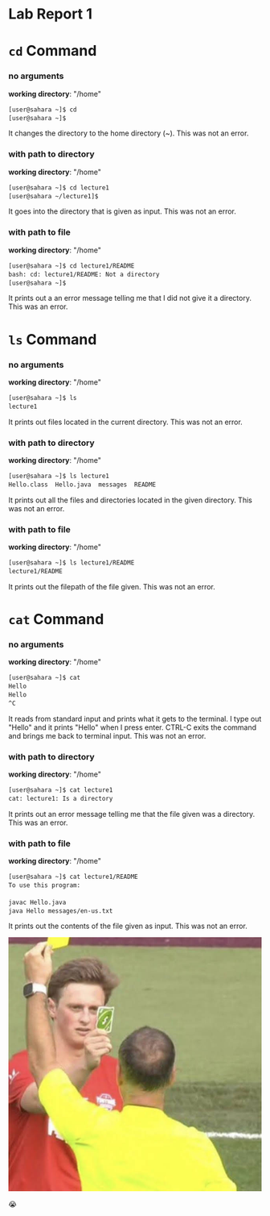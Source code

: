 # Lab Report 1

# `cd` Command
### no arguments
**working directory**: "/home"
```bash
[user@sahara ~]$ cd
[user@sahara ~]$
```
It changes the directory to the home directory (~).
This was not an error.
### with path to directory
**working directory**: "/home"
```bash
[user@sahara ~]$ cd lecture1
[user@sahara ~/lecture1]$ 
```
It goes into the directory that is given as input.
This was not an error.
### with path to file
**working directory**: "/home"
```bash
[user@sahara ~]$ cd lecture1/README
bash: cd: lecture1/README: Not a directory
[user@sahara ~]$ 
```
It prints out a an error message telling me that I did not give it a directory.
This was an error.

# `ls` Command
### no arguments
**working directory**: "/home"
```bash
[user@sahara ~]$ ls
lecture1
```
It prints out files located in the current directory.
This was not an error.

### with path to directory
**working directory**: "/home"
```bash
[user@sahara ~]$ ls lecture1
Hello.class  Hello.java  messages  README
```
It prints out all the files and directories located in the given directory.
This was not an error.

### with path to file
**working directory**: "/home"
```bash
[user@sahara ~]$ ls lecture1/README
lecture1/README
```
It prints out the filepath of the file given.
This was not an error.

# `cat` Command

### no arguments
**working directory**: "/home"
```bash
[user@sahara ~]$ cat
Hello
Hello
^C
```
It reads from standard input and prints what it gets to the terminal. I type out "Hello" and it prints "Hello" when I press enter. CTRL-C exits the command and brings me back to terminal input.
This was not an error.

### with path to directory
**working directory**: "/home"
```bash
[user@sahara ~]$ cat lecture1
cat: lecture1: Is a directory
```
It prints out an error message telling me that the file given was a directory.
This was an error.

### with path to file
**working directory**: "/home"
```bash
[user@sahara ~]$ cat lecture1/README
To use this program:

javac Hello.java
java Hello messages/en-us.txt
```
It prints out the contents of the file given as input.
This was not an error.

![image](lab1.jpg)

😭
